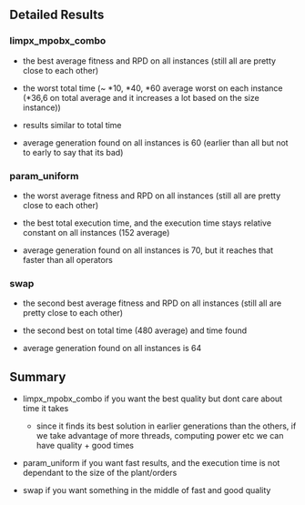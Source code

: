## Detailed Results

### limpx_mpobx_combo

* the best average fitness and RPD on all instances (still all are pretty close to each other)

* the worst total time (~ *10, *40, *60 average worst on each instance (*36,6 on total average and it increases a lot based on the size instance))

* results similar to total time

* average generation found on all instances is 60 (earlier than all but not to early to say that its bad)

### param_uniform

* the worst average fitness and RPD on all instances (still all are pretty close to each other)

* the best total execution time, and the execution time stays relative constant on all instances (152 average)

* average generation found on all instances is 70, but it reaches that faster than all operators

### swap

* the second best average fitness and RPD on all instances (still all are pretty close to each other)

* the second best on total time (480 average) and time found

* average generation found on all instances is 64


## Summary

* limpx_mpobx_combo if you want the best quality but dont care about time it takes
    * since it finds its best solution in earlier generations than the others, if we take advantage of more threads, computing power etc we can have quality + good times

* param_uniform if you want fast results, and the execution time is not dependant to the size of the plant/orders

* swap if you want something in the middle of fast and good quality
